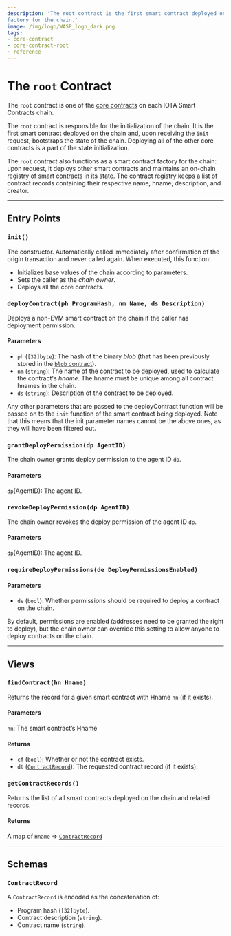```yaml
---
description: 'The root contract is the first smart contract deployed on the chain. It functions as a smart contract
factory for the chain.'
image: /img/logo/WASP_logo_dark.png
tags:
- core-contract
- core-contract-root
- reference
---
```


# The `root` Contract

The `root` contract is one of the [core contracts](overview.md) on each IOTA Smart Contracts
chain.

The `root` contract is responsible for the initialization of the chain.
It is the first smart contract deployed on the chain and, upon receiving the `init` request, bootstraps the state of the
chain.
Deploying all of the other core contracts is a part of the state initialization.

The `root` contract also functions as a smart contract factory for the chain: upon request, it deploys other smart
contracts and maintains an on-chain registry of smart contracts in its state.
The contract registry keeps a list of contract records containing their respective name, hname, description, and
creator.

---

## Entry Points

### `init()`

The constructor. Automatically called immediately after confirmation of the origin transaction and never called again.
When executed, this function:

- Initializes base values of the chain according to parameters.
- Sets the caller as the _chain owner_.
- Deploys all the core contracts.

### `deployContract(ph ProgramHash, nm Name, ds Description)`

Deploys a non-EVM smart contract on the chain if the caller has deployment permission.

#### Parameters

- `ph` (`[32]byte`): The hash of the binary _blob_ (that has been previously stored in the [`blob` contract](blob.md)).
- `nm` (`string`): The name of the contract to be deployed, used to calculate the
  contract's _hname_. The hname must be unique among all contract hnames in the chain.
- `ds` (`string`): Description of the contract to be deployed.

Any other parameters that are passed to the deployContract function will be passed on to
the `init` function of the smart contract being deployed. Note that this means that the
init parameter names cannot be the above ones, as they will have been filtered out.

### `grantDeployPermission(dp AgentID)`

The chain owner grants deploy permission to the agent ID `dp`.

#### Parameters

`dp`(AgentID): The agent ID.

### `revokeDeployPermission(dp AgentID)`

The chain owner revokes the deploy permission of the agent ID `dp`.

#### Parameters

`dp`(AgentID): The agent ID.

### `requireDeployPermissions(de DeployPermissionsEnabled)`

#### Parameters

- `de` (`bool`): Whether permissions should be required to deploy a contract on the chain.

By default, permissions are enabled (addresses need to be granted the right to deploy), but the chain owner can override
this setting to allow anyone to deploy contracts on the chain.

---

## Views

### `findContract(hn Hname)`

Returns the record for a given smart contract with Hname `hn` (if it exists).

#### Parameters

`hn`: The smart contract’s Hname

#### Returns

- `cf` (`bool`): Whether or not the contract exists.
- `dt` ([`ContractRecord`](#contractrecord)): The requested contract record (if it exists).

### `getContractRecords()`

Returns the list of all smart contracts deployed on the chain and related records.

#### Returns

A map of `Hname` => [`ContractRecord`](#contractrecord)

---

## Schemas

### `ContractRecord`

A `ContractRecord` is encoded as the concatenation of:

- Program hash (`[32]byte`).
- Contract description (`string`).
- Contract name (`string`).

